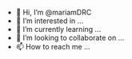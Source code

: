 - 👋 Hi, I’m @mariamDRC
- 👀 I’m interested in ...
- 🌱 I’m currently learning ...
- 💞️ I’m looking to collaborate on ...
- 📫 How to reach me ...

<!---
mariamDRC/mariamDRC is a ✨ special ✨ repository because its `README.md` (this file) appears on your GitHub profile.
You can click the Preview link to take a look at your changes.
--->
